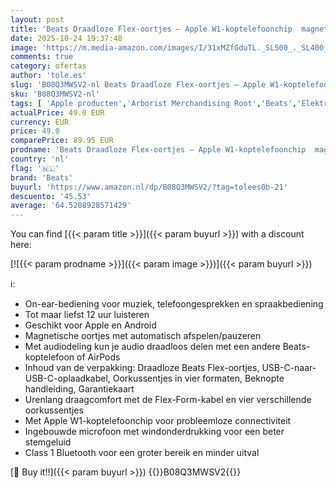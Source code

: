 ```yaml
---
layout: post
title: 'Beats Draadloze Flex-oortjes – Apple W1-koptelefoonchip  magnetische oortjes  Class 1 Bluetooth  12 uur luisteren - Grijs'
date: 2025-10-24 19:37:48
image: 'https://m.media-amazon.com/images/I/31xMZfGduTL._SL500_._SL400_.jpg'
comments: true
category: ofertas
author: 'tole.es'
slug: 'B08Q3MWSV2-nl Beats Draadloze Flex-oortjes – Apple W1-koptelefoonchip...'
sku: 'B08Q3MWSV2-nl'
tags: [ 'Apple producten','Arborist Merchandising Root','Beats','Elektronica','Koptelefoons & oordopjes','Koptelefoons, oordopjes & accessoires','Oordopjes','Self Service','Special Features Stores','be0c145d-645e-47ab-b638-53e8112e3d67_0','be0c145d-645e-47ab-b638-53e8112e3d67_2801','be0c145d-645e-47ab-b638-53e8112e3d67_4601','beats','🇳🇱', ]
actualPrice: 49.0 EUR
currency: EUR
price: 49.0
comparePrice: 89.95 EUR
prodname: 'Beats Draadloze Flex-oortjes – Apple W1-koptelefoonchip  magnetische oortjes  Class 1 Bluetooth  12 uur luisteren - Grijs'
country: 'nl'
flag: '🇳🇱'
brand: 'Beats'
buyurl: 'https://www.amazon.nl/dp/B08Q3MWSV2/?tag=tolees0b-21'
descuento: '45.53'
average: '64.5208928571429'
---
```


You can find [{{< param title >}}]({{< param buyurl >}}) with a discount here:

[![{{< param prodname >}}]({{< param image >}})]({{< param buyurl >}})

ℹ️:

- On-ear-bediening voor muziek, telefoongesprekken en spraakbediening
- Tot maar liefst 12 uur luisteren
- Geschikt voor Apple en Android
- Magnetische oortjes met automatisch afspelen/pauzeren
- Met audiodeling kun je audio draadloos delen met een andere Beats-koptelefoon of AirPods
- Inhoud van de verpakking: Draadloze Beats Flex-oortjes, USB-C-naar-USB-C-oplaadkabel, Oorkussentjes in vier formaten, Beknopte handleiding, Garantiekaart
- Urenlang draagcomfort met de Flex-Form-kabel en vier verschillende oorkussentjes
- Met Apple W1-koptelefoonchip voor probleemloze connectiviteit
- Ingebouwde microfoon met windonderdrukking voor een beter stemgeluid
- Class 1 Bluetooth voor een groter bereik en minder uitval

[🛒 Buy it!!]({{< param buyurl >}})
{{<world>}}B08Q3MWSV2{{</world>}}
